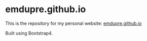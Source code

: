 # emdupre.github.io

This is the repository for my personal website: [emdupre.github.io](emdupre.github.io)

Built using Bootstrap4.
